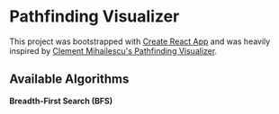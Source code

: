# Pathfinding Visualizer

This project was bootstrapped with [Create React App](https://github.com/facebook/create-react-app) and was heavily inspired by [Clement Mihailescu's Pathfinding Visualizer](https://github.com/clementmihailescu/Pathfinding-Visualizer).

## Available Algorithms

**Breadth-First Search (BFS)**
